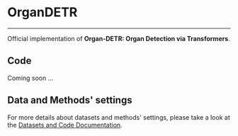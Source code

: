 # OrganDETR
---
Official implementation of **Organ-DETR: Organ Detection via Transformers**.

## Code
Coming soon ...

## Data and Methods' settings
For more details about datasets and methods' settings, please take a look at the [Datasets and Code Documentation](./docs/Organ_DETR_Datasets_and_Code_Documentation.pdf).
